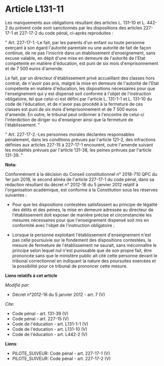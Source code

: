 # Article L131-11

Les manquements aux obligations résultant des articles L. 131-10 et L. 442-2 du présent code sont sanctionnés par les
dispositions des articles 227-17-1 et 227-17-2 du code pénal, ci-après reproduites : 

" Art. 227-17-1.-Le fait, par les parents d'un enfant ou toute personne exerçant à son égard l'autorité parentale ou une
autorité de fait de façon continue, de ne pas l'inscrire dans un établissement d'enseignement, sans excuse valable, en dépit
d'une mise en demeure de l'autorité de l'Etat compétente en matière d'éducation, est puni de six mois d'emprisonnement et de
7 500 euros d'amende. 

Le fait, par un directeur d'établissement privé accueillant des classes hors contrat, de n'avoir pas pris, malgré la mise en
demeure de l'autorité de l'Etat compétente en matière d'éducation, les dispositions nécessaires pour que l'enseignement qui y
est dispensé soit conforme à l'objet de l'instruction obligatoire, tel que celui-ci est défini par l'article L. 131-1-1 et L.
131-10 du code de l'éducation, et de n'avoir pas procédé à la fermeture de ces classes est puni de six mois d'emprisonnement
et de 7 500 euros d'amende. En outre, le tribunal peut ordonner à l'encontre de celui-ci l'interdiction de diriger ou
d'enseigner ainsi que la fermeture de l'établissement. " 

" Art. 227-17-2.-Les personnes morales déclarées responsables pénalement, dans les conditions prévues par l'article 121-2,
des infractions définies aux articles 227-15 à 227-17-1 encourent, outre l'amende suivant les modalités prévues par l'article
131-38, les peines prévues par l'article 131-39. "

**Nota:**

Conformément à la décision du Conseil constitutionnel n° 2018-710 QPC du 1er juin 2018, le second alinéa de l'article
227-17-1 du code pénal, dans sa rédaction résultant du décret n° 2012-16 du 5 janvier 2012 relatif à l'organisation
académique, est conforme à la Constitution sous les réserves suivantes :

- Pour que les dispositions contestées satisfassent au principe de légalité des délits et des peines, la mise en demeure
adressée au directeur de l'établissement doit exposer de manière précise et circonstanciée les mesures nécessaires pour que
l'enseignement dispensé soit mis en conformité avec l'objet de l'instruction obligatoire ;

- Lorsque la personne exploitant l'établissement d'enseignement n'est pas celle poursuivie sur le fondement des dispositions
contestées, la mesure de fermeture de l'établissement ne saurait, sans méconnaître le principe selon lequel nul n'est
punissable que de son propre fait, être prononcée sans que le ministère public ait cité cette personne devant le tribunal
correctionnel en indiquant la nature des poursuites exercées et la possibilité pour ce tribunal de prononcer cette mesure.

**Liens relatifs à cet article**

_Modifié par_:

  - Décret n°2012-16 du 5 janvier 2012 - art. 7 (V)

_Cite_:

  - Code pénal - art. 131-39 (V)
  - Code pénal - art. 227-15 (V)
  - Code de l'éducation - art. L131-1-1 (V)
  - Code de l'éducation - art. L131-10 (V)
  - Code de l'éducation - art. L442-2 (V)

**Liens**:

  - PILOTE_SUIVEUR: Code pénal - art. 227-17-1 (V)
  - PILOTE_SUIVEUR: Code pénal - art. 227-17-2 (V)
